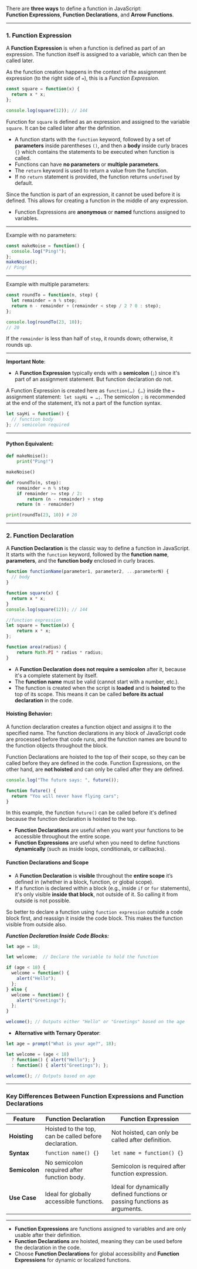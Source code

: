 

There are **three ways** to define a function in JavaScript:    
**Function Expressions**, **Function Declarations**, and **Arrow Functions**.

---

### **1. Function Expression**

A **Function Expression** is when a function is defined as part of an expression. The function itself is assigned to a variable, which can then be called later.   

As the function creation happens in the context of the assignment expression (to the right side of `=`), this is a _Function Expression_.

```js
const square = function(x) {
  return x * x;
};

console.log(square(12)); // 144
```
Function for `square` is defined as an expression and assigned to the variable `square`. It can be called later after the definition.

- A function starts with the `function` keyword, followed by a set of **parameters** inside parentheses `()`, and then a **body** inside curly braces `{}` which contains the statements to be executed when function is called.
- Functions can have **no parameters** or **multiple parameters**.
- The `return` keyword is used to return a value from the function. 
- If no `return` statement is provided, the function returns `undefined` by default.

Since the function is part of an expression, it cannot be used before it is defined. This allows for creating a function in the middle of any expression.
  - Function Expressions are **anonymous** or **named** functions assigned to variables.

____

Example with no parameters:
```js
const makeNoise = function() {
  console.log("Ping!");
};
makeNoise(); 
// Ping!
```

___

Example with multiple parameters:
```js
const roundTo = function(n, step) {
  let remainder = n % step;
  return n - remainder + (remainder < step / 2 ? 0 : step);
};

console.log(roundTo(23, 10)); 
// 20
```
If the `remainder` is less than half of `step`, it rounds down; otherwise, it rounds up.

___

**Important Note**:  
- A **Function Expression** typically ends with a **semicolon** (`;`) since it's part of an assignment statement. But function declaration do not.

A Function Expression is created here as `function(…) {…}` inside the `=` assignment statement:  `let sayHi = …;`.
The semicolon `;` is recommended at the end of the statement, it’s not a part of the function syntax.
  ```js
  let sayHi = function() {
    // function body
  }; // semicolon required
  ```

____
#### Python Equivalent:
```python
def makeNoise():
    print("Ping!")

makeNoise()

def roundTo(n, step):
    remainder = n % step
    if remainder >= step / 2:
        return (n - remainder) + step
    return (n - remainder)

print(roundTo(23, 10)) # 20
```


---

### **2. Function Declaration**

A **Function Declaration** is the classic way to define a function in JavaScript. It starts with the `function` keyword, followed by the **function name**, **parameters**, and the **function body** enclosed in curly braces.
  ```js
  function functionName(parameter1, parameter2, ...parameterN) {
    // body
  }
  ```

```js
function square(x) {
  return x * x;
}
console.log(square(12)); // 144
```

```js
//function expression
let square = function(x) {
	return x * x;
};
```

```js
function area(radius) {
	return Math.PI * radius * radius;
}
```
  - A **Function Declaration** **does not require a semicolon** after it, because it's a complete statement by itself.
  - The **function name** must be valid (cannot start with a number, etc.).
  - The function is created when the script is **loaded** and is **hoisted** to the top of its scope. This means it can be called **before its actual declaration** in the code.

#### **Hoisting Behavior**:  
A function declaration creates a function object and assigns it to the specified name. The function declarations in any block of
JavaScript code are processed before that code runs, and the function names are
bound to the function objects throughout the block.

Function Declarations are hoisted to the top of their scope, so they can be called before they are defined in the code. Function Expressions, on the other hand, are **not hoisted** and can only be called after they are defined.

```js
console.log("The future says: ", future());

function future() {
  return "You will never have flying cars";
}
```
In this example, the function `future()` can be called before it's defined because the function declaration is hoisted to the top.

  - **Function Declarations** are useful when you want your functions to be accessible throughout the entire scope.
  - **Function Expressions** are useful when you need to define functions **dynamically** (such as inside loops, conditionals, or callbacks).



#### Function Declarations and Scope

- A **Function Declaration** is **visible** throughout the **entire scope** it’s defined in (whether in a block, function, or global scope).
- If a function is declared within a block (e.g., inside `if` or `for` statements), it's only visible **inside that block**, not outside of it. So calling it from outside is not possible.

So better to declare a function using `function expression` outside a code block first, and reassign it inside the code block. This makes the function visible from outside also.

***Function Declaration Inside Code Blocks:***
```js
let age = 18;

let welcome;  // Declare the variable to hold the function

if (age < 18) {
  welcome = function() {
    alert("Hello");
  };
} else {
  welcome = function() {
    alert("Greetings");
  };
}

welcome(); // Outputs either "Hello" or "Greetings" based on the age
```

- **Alternative with Ternary Operator**:
```js
let age = prompt("What is your age?", 18);

let welcome = (age < 18)
  ? function() { alert("Hello"); }
  : function() { alert("Greetings"); };

welcome(); // Outputs based on age
```

---

### **Key Differences Between Function Expressions and Function Declarations**

| Feature       | **Function Declaration**                              | **Function Expression**                                                    |
| ------------- | ----------------------------------------------------- | -------------------------------------------------------------------------- |
| **Hoisting**  | Hoisted to the top, can be called before declaration. | Not hoisted, can only be called after definition.                          |
| **Syntax**    | `function name() {}`                                  | `let name = function() {}`                                                 |
| **Semicolon** | No semicolon required after function body.            | Semicolon is required after function expression.                           |
| **Use Case**  | Ideal for globally accessible functions.              | Ideal for dynamically defined functions or passing functions as arguments. |

---


- **Function Expressions** are functions assigned to variables and are only usable after their definition.
- **Function Declarations** are hoisted, meaning they can be used before the declaration in the code.
- Choose **Function Declarations** for global accessibility and **Function Expressions** for dynamic or localized functions.

